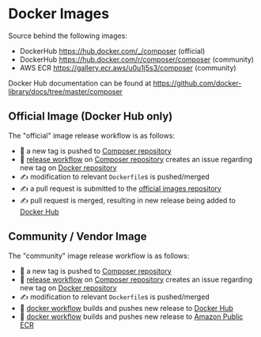 # Docker Images

Source behind the following images:

- DockerHub https://hub.docker.com/_/composer (official)
- DockerHub https://hub.docker.com/r/composer/composer (community)
- AWS ECR https://gallery.ecr.aws/u0u1j5s3/composer (community)

Docker Hub documentation can be found at https://github.com/docker-library/docs/tree/master/composer


## Official Image (Docker Hub only)

The "official" image release workflow is as follows:

- :robot: a new tag is pushed to [Composer repository]
- :robot: [release workflow] on [Composer repository] creates an issue regarding new tag on [Docker repository]
- :writing_hand: modification to relevant `Dockerfile`s is pushed/merged
- :writing_hand: a pull request is submitted to the [official images repository]
- :writing_hand: pull request is merged, resulting in new release being added to [Docker Hub](https://hub.docker.com/_/composer)


## Community / Vendor Image

The "community" image release workflow is as follows:

- :robot: a new tag is pushed to [Composer repository]
- :robot: [release workflow] on [Composer repository] creates an issue regarding new tag on [Docker repository]
- :writing_hand: modification to relevant `Dockerfile`s is pushed/merged
- :robot: [docker workflow] builds and pushes new release to [Docker Hub](https://hub.docker.com/r/composer/composer)
- :robot: [docker workflow] builds and pushes new release to [Amazon Public ECR]

[composer repository]: https://github.com/composer/composer
[docker repository]: https://github.com/composer/docker
[official images repository]: https://github.com/docker-library/official-images/
[release workflow]: https://github.com/composer/composer/blob/832af78e284b23a8f43914b2571fb4c48a7b108a/.github/workflows/release.yml#L81-L96
[docker workflow]: https://github.com/composer/docker/blob/master/.github/workflows/docker.yaml
[Amazon Public ECR]: https://gallery.ecr.aws/u0u1j5s3/composer
